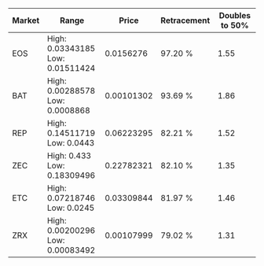 | Market | Range | Price| Retracement | Doubles to 50% |
| --- | --- | --- | --- | --- |
| EOS | High: 0.03343185<br />Low: 0.01511424 | 0.0156276 | 97.20 % | 1.55 |
| BAT | High: 0.00288578<br />Low: 0.0008868 | 0.00101302 | 93.69 % | 1.86 |
| REP | High: 0.14511719<br />Low: 0.0443 | 0.06223295 | 82.21 % | 1.52 |
| ZEC | High: 0.433<br />Low: 0.18309496 | 0.22782321 | 82.10 % | 1.35 |
| ETC | High: 0.07218746<br />Low: 0.0245 | 0.03309844 | 81.97 % | 1.46 |
| ZRX | High: 0.00200296<br />Low: 0.00083492 | 0.00107999 | 79.02 % | 1.31 |
